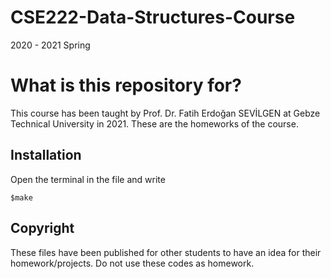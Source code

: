 # CSE222-Data-Structures-Course

2020 - 2021 Spring 

# What is this repository for? 

This course has been taught by Prof. Dr. Fatih Erdoğan SEVİLGEN at Gebze Technical University in 2021. These are the homeworks of the course.

## Installation

Open the terminal in the file and write

```
$make  
```

## Copyright

These files have been published for other students to have an idea for their homework/projects. Do not use these codes as homework.
